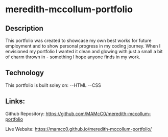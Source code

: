 # meredith-mccollum-portfolio

## Description

This portfolio was created to showcase my own best works for future employment and to show personal progress in my coding journey. When I envisioned my portfolio I wanted it clean and glowing with just a small a bit of charm thrown in - something I hope anyone finds in my work.

## Technology 
This portfolio is built soley on:
  --HTML
  --CSS

## Links:
 Github Repository: https://github.com/MAMcC0/meredith-mccollum-portfolio

Live Website: https://mamcc0.github.io/meredith-mccollum-portfolio/